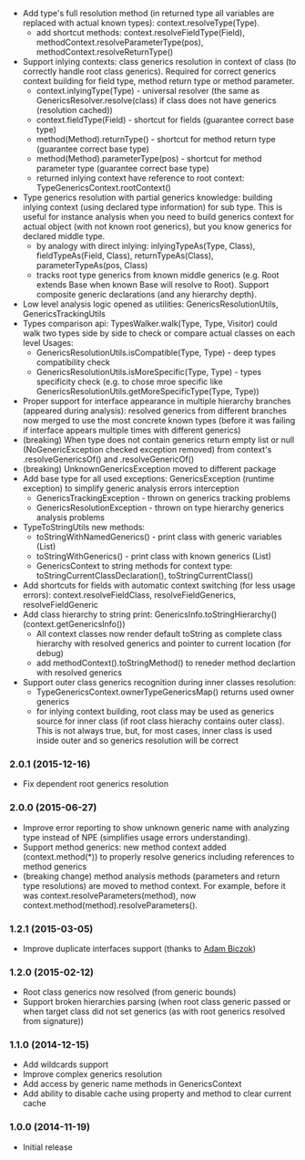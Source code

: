 * Add type's full resolution method (in returned type all variables are replaced with actual known types): context.resolveType(Type).
    - add shortcut methods: context.resolveFieldType(Field), methodContext.resolveParameterType(pos), methodContext.resolveReturnType()   
* Support inlying contexts: class generics resolution in context of class (to correctly handle root class generics).
    Required for correct generics context building for field type, method return type or method parameter.      
    - context.inlyingType(Type) - universal resolver (the same as GenericsResolver.resolve(class) if class does not have generics (resolution cached))
    - context.fieldType(Field) - shortcut for fields (guarantee correct base type)
    - method(Method).returnType() - shortcut for method return type (guarantee correct base type)
    - method(Method).parameterType(pos) - shortcut for method parameter type (guarantee correct base type)
    - returned inlying context have reference to root context: TypeGenericsContext.rootContext()
* Type generics resolution with partial generics knowledge: building inlying context (using declared type information) for sub type.
    This is useful for instance analysis when you need to build generics context for actual object (with not known root generics), 
    but you know generics for declared middle type.
    - by analogy with direct inlying: inlyingTypeAs(Type, Class), fieldTypeAs(Field, Class), returnTypeAs(Class), parameterTypeAs(pos, Class)
    - tracks root type generics from known middle generics (e.g. Root<T> extends Base<T> when known Base<String> will resolve to Root<String>).
       Support composite generic declarations (and any hierarchy depth). 
* Low level analysis logic opened as utilities: GenericsResolutionUtils, GenericsTrackingUtils
* Types comparison api: TypesWalker.walk(Type, Type, Visitor) could walk two types side by side to check or compare actual classes on each level
    Usages:
    - GenericsResolutionUtils.isCompatible(Type, Type) - deep types compatibility check
    - GenericsResolutionUtils.isMoreSpecific(Type, Type) - types specificity check (e.g. to chose mroe specific like GenericsResolutionUtils.getMoreSpecificType(Type, Type))  
* Proper support for interface appearance in multiple hierarchy branches (appeared during analysis): 
    resolved generics from different branches now merged to use the most concrete known types
    (before it was failing if interface appears multiple times with different generics)
* (breaking) When type does not contain generics return empty list or null (NoGenericException checked exception removed) from
    context's .resolveGenericsOf() and .resolveGenericOf()
* (breaking) UnknownGenericsException moved to different package
* Add base type for all used exceptions: GenericsException (runtime exception) to simplify generic analysis errors interception
    - GenericsTrackingException - thrown on generics tracking problems
    - GenericsResolutionException - thrown on type hierarchy generics analysis problems
* TypeToStringUtils new methods:
    - toStringWithNamedGenerics() - print class with generic variables (List<E>)
    - toStringWithGenerics() - print class with known generics (List<Known>)
    - GenericsContext to string methods for context type: toStringCurrentClassDeclaration(), toStringCurrentClass()
* Add shortcuts for fields with automatic context switching (for less usage errors): context.resolveFieldClass, resolveFieldGenerics, resolveFieldGeneric
* Add class hierarchy to string print: GenericsInfo.toStringHierarchy() (context.getGenericsInfo())
    - All context classes now render default toString as complete class hierarchy with resolved generics and pointer to current location (for debug)
    - add methodContext().toStringMethod() to reneder method declartion with resolved generics
* Support outer class generics recognition during inner classes resolution: 
    - TypeGenericsContext.ownerTypeGenericsMap() returns used owner generics
    - for inlying context building, root class may be used as generics source for inner class (if root class hierachy contains outer class).
        This is not always true, but, for most cases, inner class is used inside outer and so generics resolution will be correct                                   

### 2.0.1 (2015-12-16)
* Fix dependent root generics resolution

### 2.0.0 (2015-06-27)
* Improve error reporting to show unknown generic name with analyzing type instead of NPE (simplifies usage errors understanding).
* Support method generics: new method context added (context.method(*)) to properly resolve generics including references to method generics
* (breaking change) method analysis methods (parameters and return type resolutions) are moved to method context. 
For example, before it was context.resolveParameters(method), now context.method(method).resolveParameters(). 

### 1.2.1 (2015-03-05)
* Improve duplicate interfaces support (thanks to [Adam Biczok](https://github.com/malary))

### 1.2.0 (2015-02-12)
* Root class generics now resolved (from generic bounds)
* Support broken hierarchies parsing (when root class generic passed or when target class did not set generics (as with root generics resolved from signature))

### 1.1.0 (2014-12-15)
* Add wildcards support
* Improve complex generics resolution
* Add access by generic name methods in GenericsContext
* Add ability to disable cache using property and method to clear current cache

### 1.0.0 (2014-11-19)
* Initial release